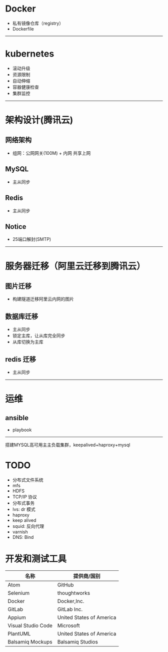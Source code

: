 # Docker
- 私有镜像仓库（registry）
- Dockerfile

---

# kubernetes
- 滚动升级
- 资源限制
- 自动伸缩
- 容器健康检查
- 集群监控

---

# 架构设计(腾讯云)

## 网络架构
 - 组网：公网网关(100M) + 内网 共享上网

## MySQL
- 主从同步

## Redis
- 主从同步

## Notice
- 25端口解封(SMTP)

---

# 服务器迁移（阿里云迁移到腾讯云）

## 图片迁移
- 构建隧道迁移阿里云内网的图片

## 数据库迁移
- 主从同步
- 锁定主库，让从库完全同步
- 从库切换为主库

## redis 迁移
- 主从同步

---

# 运维

## ansible
- playbook

---






搭建MYSQL高可用主主负载集群，keepalived+haproxy+mysql

# TODO
- 分布式文件系统
 - mfs
 - HDFS
- TCP/IP 协议
- 分布式事务
- lvs: dr 模式
- haproxy
- keep alived
- squid: 反向代理
- varnish
- DNS: Bind

# 开发和测试工具

| 名称 | 提供商/国别 |
| --- | --- |
| Atom | GitHub |
| Selenium | thoughtworks |
| Docker | Docker,Inc. |
| GitLab | GitLab Inc. |
| Appium | United States of America |
| Visual Studio Code | Microsoft |
| PlantUML | United States of America |
| Balsamiq Mockups | Balsamiq Studios |

